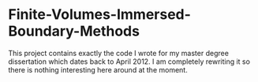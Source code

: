 # Finite-Volumes-Immersed-Boundary-Methods

This project contains exactly the code I wrote for my master degree dissertation which dates back to April 2012.
I am completely rewriting it so there is nothing interesting here around at the moment.



